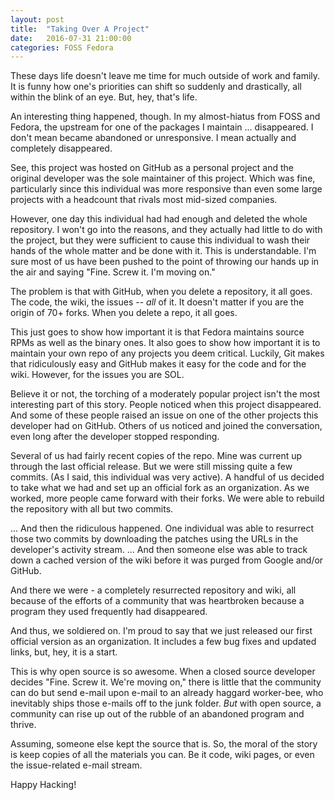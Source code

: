 ```yaml
---
layout: post
title:  "Taking Over A Project"
date:   2016-07-31 21:00:00
categories: FOSS Fedora
---
```


These days life doesn't leave me time for much outside of work and family. It
is funny how one's priorities can shift so suddenly and drastically, all within
the blink of an eye. But, hey, that's life.

An interesting thing happened, though. In my almost-hiatus from FOSS and
Fedora, the upstream for one of the packages I maintain ... disappeared.
I don't mean became abandoned or unresponsive. I mean actually and completely
disappeared.

See, this project was hosted on GitHub as a personal project and the
original developer was the sole maintainer of this project. Which was fine,
particularly since this individual was more responsive than even some large
projects with a headcount that rivals most mid-sized companies.

However, one day this individual had had enough and deleted the whole repository.
I won't go into the reasons, and they actually had little to do with the
project, but they were sufficient to cause this individual to wash their
hands of the whole matter and be done with it. This is understandable. I'm
sure most of us have been pushed to the point of throwing our hands up in the
air and saying "Fine. Screw it. I'm moving on."

The problem is that with GitHub, when you delete a repository, it all goes.
The code, the wiki, the issues -- *all* of it. It doesn't matter if you are
the origin of 70+ forks. When you delete a repo, it all goes.

This just goes
to show how important it is that Fedora maintains source RPMs as well as the
binary ones. It also goes to show how important it is to maintain your own
repo of any projects you deem critical. Luckily, Git makes that ridiculously
easy and GitHub makes it easy for the code and for the wiki. However, for
the issues you are SOL.

Believe it or not, the torching of a moderately popular project isn't the
most interesting part of this story. People noticed when this project
disappeared. And some of these people raised an issue on one of the other
projects this developer had on GitHub. Others of us noticed and joined
the conversation, even long after the developer stopped responding.

Several of us had fairly recent copies of the repo. Mine was current up through
the last official release. But we were still missing quite a few commits. (As
I said, this individual was very active). A handful of us decided to take what
we had and set up an official fork as an organization. As we worked, more
people came forward with their forks. We were able to rebuild the repository
with all but two commits.

... And then the ridiculous happened. One individual was able to resurrect
those two commits by downloading the patches using the URLs in the developer's
activity stream. ... And then someone else was able to track down a cached
version of the wiki before it was purged from Google and/or GitHub.

And there we were - a completely resurrected repository and wiki, all because
of the efforts of a community that was heartbroken because a program they
used frequently had disappeared.

And thus, we soldiered on. I'm proud to say that we just released our first
official version as an organization. It includes a few bug fixes and updated
links, but, hey, it is a start.

This is why open source is so awesome. When a
closed source developer decides "Fine. Screw it. We're moving on," there is
little that the community can do but send e-mail upon e-mail to an already
haggard worker-bee, who inevitably ships those e-mails off to the junk
folder. *But* with open source, a community can rise up out of the rubble
of an abandoned program and thrive.

Assuming, someone else kept the source that is. So, the moral of the story
is keep copies of all the materials you can. Be it code, wiki pages, or even
the issue-related e-mail stream.

Happy Hacking!
